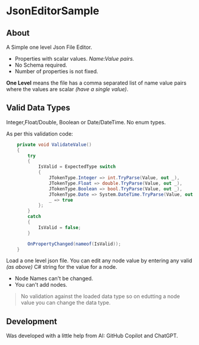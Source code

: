 # JsonEditorSample

## About
A Simple one level Json File Editor.

- Properties with scalar values. _Name:Value pairs._
- No Schema required.
- Number of properties is not fixed.

**One Level** means the file has a comma separated list of name value pairs where the values are scalar 
_(have a single value)_. 

## Valid Data Types

Integer,Float/Double, Boolean or Date/DateTime. No enum types.

As per this validation code: 

```cs
    private void ValidateValue()
    {
        try
        {
            IsValid = ExpectedType switch
            {
                JTokenType.Integer => int.TryParse(Value, out _),
                JTokenType.Float => double.TryParse(Value, out _),
                JTokenType.Boolean => bool.TryParse(Value, out _),
                JTokenType.Date => System.DateTime.TryParse(Value, out _),
                _ => true
            };
        }
        catch
        {
            IsValid = false;
        }

        OnPropertyChanged(nameof(IsValid));
    }
```

Load a one level json file.
You can edit any node value by entering any valid _(as above)_ C# string for the value for a node.
- Node Names can't be changed.
- You can't add nodes.

> No validation against the loaded data type so on edutting a node value you can change the data type.


##  Development

Was developed with a little help from AI: GitHub Copilot and ChatGPT.